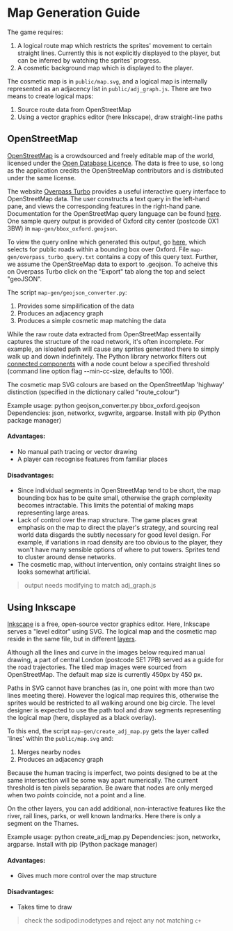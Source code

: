 # Map Generation Guide

The game requires:
 1. A logical route map which restricts the sprites' movement to certain straight lines.  Currently this is not explicitly displayed to the player, but can be inferred by watching the sprites' progress.
 2. A cosmetic background map which is displayed to the player.

The cosmetic map is in `public/map.svg`, and a logical map is internally represented as an adjacency list in `public/adj_graph.js`. There are two means to create logical maps:

 1. Source route data from OpenStreetMap
 2. Using a vector graphics editor (here Inkscape), draw straight-line paths

## OpenStreetMap

[OpenStreetMap](http://www.openstreetmap.org) is a crowdsourced and freely editable map of the world, licensed under the [Open Database Licence](http://www.openstreetmap.org/copyright). The data is free to use, so long as the application credits the OpenStreeMap contributors and is distributed under the same license.

The website [Overpass Turbo](http://overpass-turbo.eu/) provides a useful interactive query interface to OpenStreetMap data. The user constructs a text query in the left-hand pane, and views the corresponding features in the right-hand pane. Documentation for the OpenStreetMap query language can be found [here](http://wiki.openstreetmap.org/wiki/Overpass_API/Overpass_QL). One sample query output is provided of Oxford city center (postcode OX1 3BW) in `map-gen/bbox_oxford.geojson`.

To view the query online which generated this output, go [here](http://overpass-turbo.eu/s/oJs), which selects for public roads within a bounding box over Oxford. File `map-gen/overpass_turbo_query.txt` contains a copy of this query text. Further, we assume the OpenStreeMap data to export to .geojson. To acheive this on Overpass Turbo click on the "Export" tab along the top and select "geoJSON".

The script `map-gen/geojson_converter.py`:
1. Provides some simpilification of the data
2. Produces an adjacency graph
3. Produces a simple cosmetic map matching the data

While the raw route data extracted from OpenStreetMap essentailly captures the structure of the road network, it's often incomplete. For example, an isloated path will cause any sprites generated there to simply walk up and down indefinitely. The Python library networkx filters out [connected components](https://en.wikipedia.org/wiki/Connected_component_%28graph_theory%29) with a node count below a specified threshold (command line option flag --min-cc-size, defaults to 100).

The cosmetic map SVG colours are based on the OpenStreetMap 'highway' distinction (specified in the dictionary called "route_colour")

Example usage: python geojson_converter.py bbox_oxford.geojson
Dependencies: json, networkx, svgwrite, argparse. Install with pip (Python package manager)

#### Advantages:
* No manual path tracing or vector drawing
* A player can recognise features from familiar places

#### Disadvantages:
* Since individual segments in OpenStreetMap tend to be short, the map bounding box has to be quite small, otherwise the graph complexity becomes intractable. This limits the potential of making maps representing large areas.
* Lack of control over the map structure. The game places great emphasis on the map to direct the player's strategy, and sourcing real world data disgards the subtly necessary for good level design. For example, if variations in road density are too obvious to the player, they won't have many sensible options of where to put towers. Sprites tend to cluster around dense networks.
 * The cosmetic map, without intervention, only contains straight lines so looks somewhat artificial.

> output needs modifying to match adj_graph.js

## Using Inkscape

[Inkscape](https://inkscape.org/) is a free, open-source vector graphics editor. Here, Inkscape serves a "level editor" using SVG. The logical map and the cosmetic map reside in the same file, but in different [layers](https://en.wikipedia.org/wiki/Layers_(digital_image_editing)).

Although all the lines and curve in the images below required manual drawing, a part of central London (postcode SE1 7PB) served as a guide for the road trajectories. The tiled map images were sourced from OpenStreetMap. The default map size is currently 450px by 450 px.

Paths in SVG cannot have branches (as in, one point with more than two lines meeting there). However the logical map requires this, otherwise the sprites would be restricted to all walking around one big circle. The level designer is expected to use the path tool and draw segments representing the logical map (here, displayed as a black overlay).

To this end, the script `map-gen/create_adj_map.py` gets the layer called 'lines' within the `public/map.svg` and:
1. Merges nearby nodes
2. Produces an adjacency graph

Because the human tracing is imperfect, two points designed to be at the same intersection will be some way apart numerically. The current threshold is ten pixels separation. Be aware that nodes are only merged when two *points* coincide, not a point and a line.

On the other layers, you can add additional, non-interactive features like the river, rail lines, parks, or well known landmarks. Here there is only a segment on the Thames.

Example usage: python create_adj_map.py
Dependencies: json, networkx, argparse. Install with pip (Python package manager)

#### Advantages:
 * Gives much more control over the map structure

#### Disadvantages:
 * Takes time to draw

> check the sodipodi:nodetypes and reject any not matching `c+`